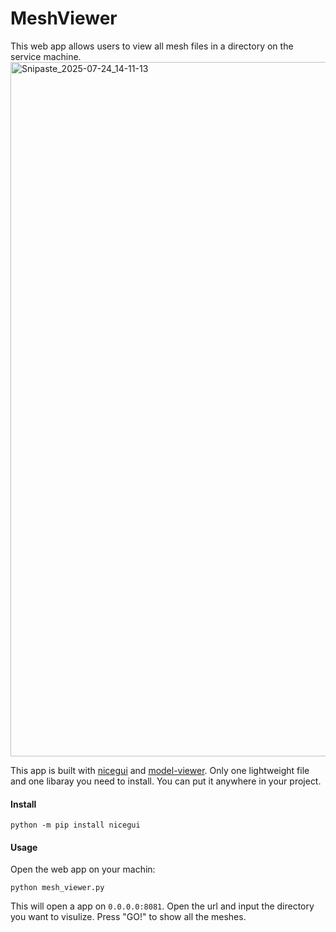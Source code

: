 # MeshViewer
This web app allows users to view all mesh files in a directory on the service machine.
<img width="1865" height="1111" alt="Snipaste_2025-07-24_14-11-13" src="https://github.com/user-attachments/assets/1d340cb2-a19f-4193-b753-101c673a0046" />

This app is built with [nicegui](https://nicegui.io/) and [model-viewer](https://github.com/google/model-viewer). Only one lightweight file and one libaray you need to install. You can put it anywhere in your project.

#### Install
```
python -m pip install nicegui
```
#### Usage
Open the web app on your machin:
```
python mesh_viewer.py
```
This will open a app on `0.0.0.0:8081`. Open the url and input the directory you want to visulize. Press "GO!" to show all the meshes. 

